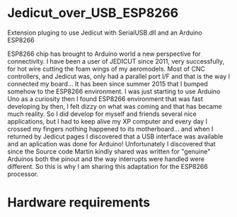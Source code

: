 # Jedicut_over_USB_ESP8266
Extension pluging to use Jedicut with SerialUSB.dll and an Arduino ESP8266

ESP8266 chip has brought to Arduino world a new perspective for connectivity.
I have been a user of JEDICUT since 2011, very successfully, for hot wire cutting the foam wings of my aeromodels. Most of CNC controllers, and Jedicut was, only had a parallel port I/F and that is the way I connected my board... It has been since summer 2015 that I bumped somehow to the ESP8266 environment.
I was just starting to use Arduino Uno as a curiosity then I found ESP8266 environment that was fast developing by then, I felt dizzy on what was coming and that has became much reality.
So I did develop for myself and friends several nice applications, but I had to keep alive my XP computer and every day I crossed my fingers nothing happened to its motherboard... and when I returned by Jedicut pages I discovered that a USB interface was available and an aplication was done for Arduino!
Unfortunately I discovered that since the Source code Martin kindly shared was written for "genuine" Arduinos both the pinout and the way interrupts were handled were different.
So this is why I am sharing this adaptation for the ESP8266 processor.

# Hardware requirements
